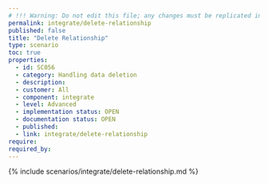 ```yaml
---
# !!! Warning: Do not edit this file; any changes must be replicated in Excel !!!
permalink: integrate/delete-relationship
published: false
title: "Delete Relationship"
type: scenario
toc: true
properties:
  - id: SC056
  - category: Handling data deletion
  - description:
  - customer: All
  - component: integrate
  - level: Advanced
  - implementation status: OPEN
  - documentation status: OPEN
  - published:
  - link: integrate/delete-relationship
require:
required_by:
---
```


{% include scenarios/integrate/delete-relationship.md %}
